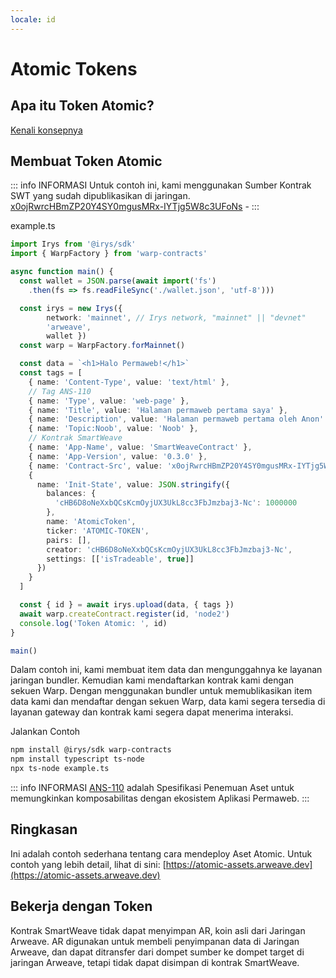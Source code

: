 ```yaml
---
locale: id
---
```


# Atomic Tokens

## Apa itu Token Atomic?

[Kenali konsepnya](../../concepts/atomic-tokens.md)

## Membuat Token Atomic

::: info INFORMASI
Untuk contoh ini, kami menggunakan Sumber Kontrak SWT yang sudah dipublikasikan di jaringan. [x0ojRwrcHBmZP20Y4SY0mgusMRx-IYTjg5W8c3UFoNs](https://sonar.warp.cc/#/app/source/x0ojRwrcHBmZP20Y4SY0mgusMRx-IYTjg5W8c3UFoNs#) -
:::

example.ts

```ts
import Irys from '@irys/sdk'
import { WarpFactory } from 'warp-contracts'

async function main() {
  const wallet = JSON.parse(await import('fs')
    .then(fs => fs.readFileSync('./wallet.json', 'utf-8')))

  const irys = new Irys({
		network: 'mainnet', // Irys network, "mainnet" || "devnet"
		'arweave',
		wallet })
  const warp = WarpFactory.forMainnet()

  const data = `<h1>Halo Permaweb!</h1>`
  const tags = [
    { name: 'Content-Type', value: 'text/html' },
    // Tag ANS-110
    { name: 'Type', value: 'web-page' },
    { name: 'Title', value: 'Halaman permaweb pertama saya' },
    { name: 'Description', value: 'Halaman permaweb pertama oleh Anon' },
    { name: 'Topic:Noob', value: 'Noob' },
    // Kontrak SmartWeave
    { name: 'App-Name', value: 'SmartWeaveContract' },
    { name: 'App-Version', value: '0.3.0' },
    { name: 'Contract-Src', value: 'x0ojRwrcHBmZP20Y4SY0mgusMRx-IYTjg5W8c3UFoNs' },
    {
      name: 'Init-State', value: JSON.stringify({
        balances: {
          'cHB6D8oNeXxbQCsKcmOyjUX3UkL8cc3FbJmzbaj3-Nc': 1000000
        },
        name: 'AtomicToken',
        ticker: 'ATOMIC-TOKEN',
        pairs: [],
        creator: 'cHB6D8oNeXxbQCsKcmOyjUX3UkL8cc3FbJmzbaj3-Nc',
        settings: [['isTradeable', true]]
      })
    }
  ]

  const { id } = await irys.upload(data, { tags })
  await warp.createContract.register(id, 'node2')
  console.log('Token Atomic: ', id)
}

main()
```

Dalam contoh ini, kami membuat item data dan mengunggahnya ke layanan jaringan bundler. Kemudian kami mendaftarkan kontrak kami dengan sekuen Warp. Dengan menggunakan bundler untuk memublikasikan item data kami dan mendaftar dengan sekuen Warp, data kami segera tersedia di layanan gateway dan kontrak kami segera dapat menerima interaksi.

Jalankan Contoh

```sh
npm install @irys/sdk warp-contracts
npm install typescript ts-node
npx ts-node example.ts
```

::: info INFORMASI
[ANS-110](https://github.com/ArweaveTeam/arweave-standards/blob/master/ans/ANS-110.md) adalah Spesifikasi Penemuan Aset untuk memungkinkan komposabilitas dengan ekosistem Aplikasi Permaweb.
:::

## Ringkasan

Ini adalah contoh sederhana tentang cara mendeploy Aset Atomic. Untuk contoh yang lebih detail, lihat di sini: [https://atomic-assets.arweave.dev](https://atomic-assets.arweave.dev)

## Bekerja dengan Token

Kontrak SmartWeave tidak dapat menyimpan AR, koin asli dari Jaringan Arweave. AR digunakan untuk membeli penyimpanan data di Jaringan Arweave, dan dapat ditransfer dari dompet sumber ke dompet target di jaringan Arweave, tetapi tidak dapat disimpan di kontrak SmartWeave.
